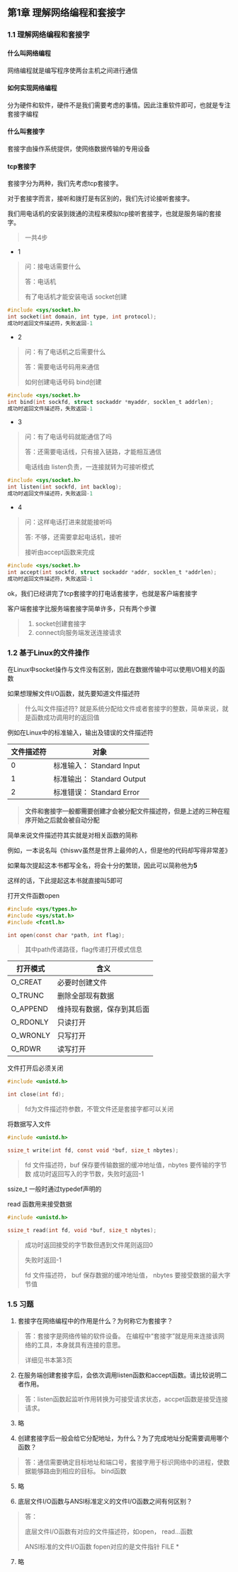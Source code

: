 ## 第1章 理解网络编程和套接字  

### 1.1 理解网络编程和套接字

#### 什么叫网络编程

网络编程就是编写程序使两台主机之间进行通信  

#### 如何实现网络编程

分为硬件和软件，硬件不是我们需要考虑的事情。因此注重软件即可，也就是专注套接字编程  

#### 什么叫套接字

套接字由操作系统提供，使网络数据传输的专用设备  

#### tcp套接字

套接字分为两种，我们先考虑tcp套接字。  

对于套接字而言，接听和拨打是有区别的，我们先讨论接听套接字。  

我们用电话机的安装到拨通的流程来模拟tcp接听套接字，也就是服务端的套接字。
  
>一共4步  

- 1  

> 问：接电话需要什么
>
> 答：电话机
>
> 有了电话机才能安装电话  socket创建

```c
#include <sys/socket.h>
int socket(int domain, int type, int protocol);
成功时返回文件描述符，失败返回-1
```

- 2

> 问：有了电话机之后需要什么
>
> 答：需要电话号码用来通信
>
> 如何创建电话号码  bind创建

```c
#include <sys/socket.h>
int bind(int sockfd, struct sockaddr *myaddr, socklen_t addrlen);
成功时返回文件描述符，失败返回-1
```

- 3

> 问：有了电话号码就能通信了吗
>
> 答：还需要电话线，只有接入链路，才能相互通信
>
> 电话线由  listen负责，一连接就转为可接听模式

```c
#include <sys/socket.h>
int listen(int sockfd, int backlog);
成功时返回文件描述符，失败返回-1
```

- 4
  
> 问：这样电话打进来就能接听吗
>
> 答: 不够，还需要拿起电话机，接听
>
> 接听由accept函数来完成

```c
#include <sys/socket.h>
int accept(int sockfd, struct sockaddr *addr, socklen_t *addrlen);
成功时返回文件描述符，失败返回-1 
```

ok，我们已经讲完了tcp套接字的打电话套接字，也就是客户端套接字  

客户端套接字比服务端套接字简单许多，只有两个步骤  

> 1. socket创建套接字
> 2. connect向服务端发送连接请求

### 1.2 基于Linux的文件操作

在Linux中socket操作与文件没有区别，因此在数据传输中可以使用I/O相关的函数  

如果想理解文件I/O函数，就先要知道文件描述符  

> 什么叫文件描述符?
> 就是系统分配给文件或者套接字的整数，简单来说，就是函数成功调用时的返回值

例如在Linux中的标准输入，输出及错误的文件描述符

|文件描述符   |对象   |
|---|---|
|0   |标准输入： Standard Input  |
|1   |标准输出： Standard Output |
|2   |标准错误： Standard Error  |

> **文件和套接字一般都需要创建才会被分配文件描述符，但是上述的三种在程序开始之后就会被自动分配**

简单来说文件描述符其实就是对相关函数的简称  

例如，一本说名叫《thiswv虽然是世界上最帅的人，但是他的代码却写得非常差》

如果每次提起这本书都写全名，将会十分的繁琐，因此可以简称他为**5**  

这样的话，下此提起这本书就直接叫5即可  

打开文件函数open

```c
#include <sys/types.h>
#include <sys/stat.h>
#include <fcntl.h>

int open(const char *path, int flag);
```

> 其中path传递路径，flag传递打开模式信息

|打开模式   |含义   |
|---|---|
|O_CREAT   |必要时创建文件   |
|O_TRUNC   |删除全部现有数据   |
|O_APPEND  |维持现有数据，保存到其后面   |
|O_RDONLY  |只读打开   |
|O_WRONLY  |只写打开   |
|O_RDWR    |读写打开   |

文件打开后必须关闭

```c
#include <unistd.h>

int close(int fd);
```

> fd为文件描述符参数，不管文件还是套接字都可以关闭

将数据写入文件

```c
#include <unistd.h>

ssize_t write(int fd, const void *buf, size_t nbytes);
```

> fd 文件描述符，buf 保存要传输数据的缓冲地址值，nbytes 要传输的字节数
> 成功时返回写入的字节数，失败时返回-1

ssize_t 一般时通过typedef声明的  

read 函数用来接受数据

```c
#include <unistd.h>

ssize_t read(int fd, void *buf, size_t nbytes);
```

> 成功时返回接受的字节数但遇到文件尾则返回0
>
> 失败时返回-1
>
> fd 文件描述符， buf 保存数据的缓冲地址值， nbytes 要接受数据的最大字节值

### 1.5 习题

1. 套接字在网络编程中的作用是什么？为何称它为套接字？  

  > 答：套接字是网络传输的软件设备。 在编程中“套接字”就是用来连接该网络的工具，本身就具有连接的意思。
  >
  > 详细见书本第3页

2. 在服务端创建套接字后，会依次调用listen函数和accept函数。请比较说明二者作用。

  > 答：listen函数起监听作用转换为可接受请求状态，accpet函数是接受连接请求。  

3. 略  

4. 创建套接字后一般会给它分配地址，为什么？为了完成地址分配需要调用哪个函数？

  > 答：通信需要确定目标地址和端口号，套接字用于标识网络中的进程，使数据能够路由到相应的目标。 bind函数

5. 略  

6. 底层文件I/O函数与ANSI标准定义的文件I/O函数之间有何区别？
  
  > 答：  
  >
  > 底层文件I/O函数有对应的文件描述符，如open， read...函数
  >
  > ANSI标准的文件I/O函数 fopen对应的是文件指针 FILE *

7. 略  
